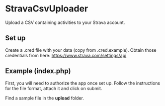 # StravaCsvUploader

Upload a CSV containing activities to your Strava account. 

## Set up

Create a .cred file with your data (copy from .cred.example). Obtain those credentials from here: https://www.strava.com/settings/api


## Example (index.php)

First, you will need to authorize the app once set up. 
Follow the instructions for the file format, attach it and click on submit. 

Find a sample file in the **upload** folder. 

